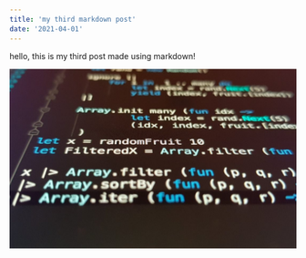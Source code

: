 ```yaml
---
title: 'my third markdown post'
date: '2021-04-01'
---
```


hello, this is my third post made using markdown!

![code](code.jpg)
